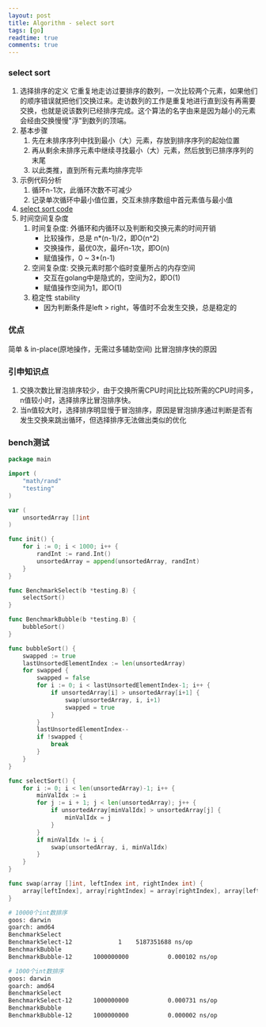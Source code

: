 ```yaml
---
layout: post
title: Algorithm - select sort
tags: [go]
readtime: true
comments: true
---
```


### select sort
1. 选择排序的定义 它重复地走访过要排序的数列，一次比较两个元素，如果他们的顺序错误就把他们交换过来。走访数列的工作是重复地进行直到没有再需要交换，也就是说该数列已经排序完成。这个算法的名字由来是因为越小的元素会经由交换慢慢"浮"到数列的顶端。
2. 基本步骤
    1. 先在未排序序列中找到最小（大）元素，存放到排序序列的起始位置　
    2. 再从剩余未排序元素中继续寻找最小（大）元素，然后放到已排序序列的末尾
    3. 以此类推，直到所有元素均排序完毕
2. 示例代码分析
    1. 循环n-1次，此循环次数不可减少
    2. 记录单次循环中最小值位置，交互未排序数组中首元素值与最小值
3. [select sort code](../algorithm/sort/select.go)
4. 时间空间复杂度
    1. 时间复杂度: 外循环和内循环以及判断和交换元素的时间开销
        * 比较操作，总是 n*(n-1)/2，即O(n^2)
        * 交换操作，最优0次，最坏n-1次，即O(n)
        * 赋值操作，0 ~ 3*(n-1)
    2. 空间复杂度: 交换元素时那个临时变量所占的内存空间
        * 交互在golang中是隐式的，空间为2，即O(1)
        * 赋值操作空间为1，即O(1)
    3. 稳定性 stability
        * 因为判断条件是left > right，等值时不会发生交换，总是稳定的    

### 优点
简单 & in-place(原地操作，无需过多辅助空间)
比冒泡排序快的原因
### 引申知识点
1. 交换次数比冒泡排序较少，由于交换所需CPU时间比比较所需的CPU时间多，n值较小时，选择排序比冒泡排序快。
2. 当n值较大时，选择排序明显慢于冒泡排序，原因是冒泡排序通过判断是否有发生交换来跳出循环，但选择排序无法做出类似的优化

### bench测试

```go
package main

import (
	"math/rand"
	"testing"
)

var (
	unsortedArray []int
)

func init() {
	for i := 0; i < 1000; i++ {
		randInt := rand.Int()
		unsortedArray = append(unsortedArray, randInt)
	}
}

func BenchmarkSelect(b *testing.B) {
	selectSort()
}

func BenchmarkBubble(b *testing.B) {
	bubbleSort()
}

func bubbleSort() {
	swapped := true
	lastUnsortedElementIndex := len(unsortedArray)
	for swapped {
		swapped = false
		for i := 0; i < lastUnsortedElementIndex-1; i++ {
			if unsortedArray[i] > unsortedArray[i+1] {
				swap(unsortedArray, i, i+1)
				swapped = true
			}
		}
		lastUnsortedElementIndex--
		if !swapped {
			break
		}
	}
}

func selectSort() {
	for i := 0; i < len(unsortedArray)-1; i++ {
		minValIdx := i
		for j := i + 1; j < len(unsortedArray); j++ {
			if unsortedArray[minValIdx] > unsortedArray[j] {
				minValIdx = j
			}
		}
		if minValIdx != i {
			swap(unsortedArray, i, minValIdx)
		}
	}
}

func swap(array []int, leftIndex int, rightIndex int) {
	array[leftIndex], array[rightIndex] = array[rightIndex], array[leftIndex]
}

```

```sh
# 10000个int数排序
goos: darwin
goarch: amd64
BenchmarkSelect
BenchmarkSelect-12    	       1	5187351688 ns/op
BenchmarkBubble
BenchmarkBubble-12    	1000000000	         0.000102 ns/op

# 1000个int数排序
goos: darwin
goarch: amd64
BenchmarkSelect
BenchmarkSelect-12    	1000000000	         0.000731 ns/op
BenchmarkBubble
BenchmarkBubble-12    	1000000000	         0.000002 ns/op
```